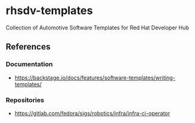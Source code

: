 # rhsdv-templates
Collection of Automotive Software Templates for Red Hat Developer Hub

## References

### Documentation

* https://backstage.io/docs/features/software-templates/writing-templates/

### Repositories

* https://gitlab.com/fedora/sigs/robotics/infra/infra-ci-operator